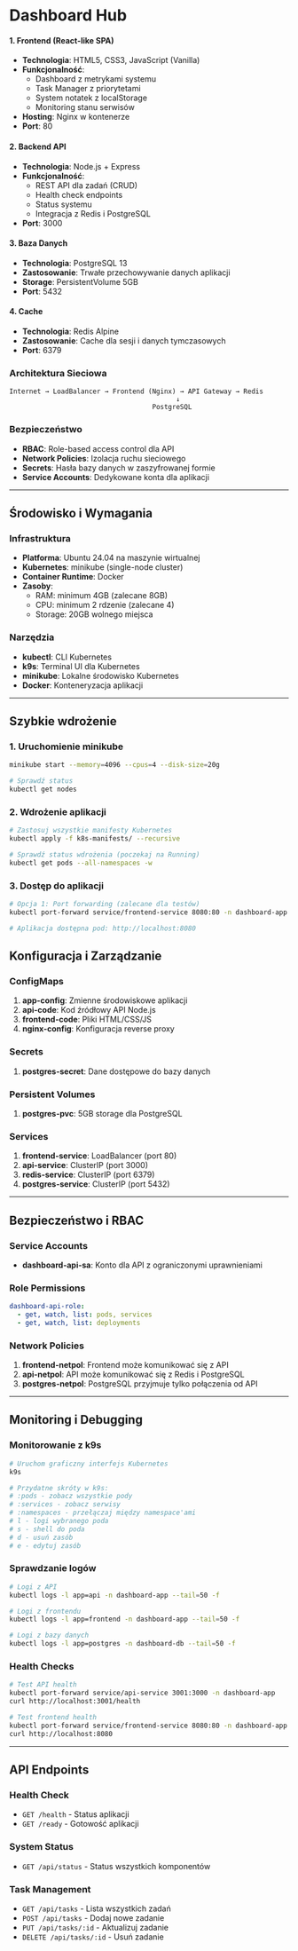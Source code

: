 # Dashboard Hub

#### 1. Frontend (React-like SPA)
- **Technologia**: HTML5, CSS3, JavaScript (Vanilla)
- **Funkcjonalność**:
  - Dashboard z metrykami systemu
  - Task Manager z priorytetami
  - System notatek z localStorage
  - Monitoring stanu serwisów
- **Hosting**: Nginx w kontenerze
- **Port**: 80

#### 2. Backend API
- **Technologia**: Node.js + Express
- **Funkcjonalność**:
  - REST API dla zadań (CRUD)
  - Health check endpoints
  - Status systemu
  - Integracja z Redis i PostgreSQL
- **Port**: 3000

#### 3. Baza Danych
- **Technologia**: PostgreSQL 13
- **Zastosowanie**: Trwałe przechowywanie danych aplikacji
- **Storage**: PersistentVolume 5GB
- **Port**: 5432

#### 4. Cache
- **Technologia**: Redis Alpine
- **Zastosowanie**: Cache dla sesji i danych tymczasowych
- **Port**: 6379

### Architektura Sieciowa

```
Internet → LoadBalancer → Frontend (Nginx) → API Gateway → Redis
                                          ↓
                                    PostgreSQL
```

### Bezpieczeństwo
- **RBAC**: Role-based access control dla API
- **Network Policies**: Izolacja ruchu sieciowego
- **Secrets**: Hasła bazy danych w zaszyfrowanej formie
- **Service Accounts**: Dedykowane konta dla aplikacji

---

## Środowisko i Wymagania

### Infrastruktura
- **Platforma**: Ubuntu 24.04 na maszynie wirtualnej
- **Kubernetes**: minikube (single-node cluster)
- **Container Runtime**: Docker
- **Zasoby**:
  - RAM: minimum 4GB (zalecane 8GB)
  - CPU: minimum 2 rdzenie (zalecane 4)
  - Storage: 20GB wolnego miejsca

### Narzędzia
- **kubectl**: CLI Kubernetes
- **k9s**: Terminal UI dla Kubernetes
- **minikube**: Lokalne środowisko Kubernetes
- **Docker**: Konteneryzacja aplikacji

---

## Szybkie wdrożenie

### 1. Uruchomienie minikube
```bash
minikube start --memory=4096 --cpus=4 --disk-size=20g

# Sprawdź status
kubectl get nodes
```

### 2. Wdrożenie aplikacji
```bash
# Zastosuj wszystkie manifesty Kubernetes
kubectl apply -f k8s-manifests/ --recursive

# Sprawdź status wdrożenia (poczekaj na Running)
kubectl get pods --all-namespaces -w
```

### 3. Dostęp do aplikacji
```bash
# Opcja 1: Port forwarding (zalecane dla testów)
kubectl port-forward service/frontend-service 8080:80 -n dashboard-app

# Aplikacja dostępna pod: http://localhost:8080
```
## Konfiguracja i Zarządzanie

### ConfigMaps
1. **app-config**: Zmienne środowiskowe aplikacji
2. **api-code**: Kod źródłowy API Node.js
3. **frontend-code**: Pliki HTML/CSS/JS
4. **nginx-config**: Konfiguracja reverse proxy

### Secrets
1. **postgres-secret**: Dane dostępowe do bazy danych

### Persistent Volumes
1. **postgres-pvc**: 5GB storage dla PostgreSQL

### Services
1. **frontend-service**: LoadBalancer (port 80)
2. **api-service**: ClusterIP (port 3000)
3. **redis-service**: ClusterIP (port 6379)
4. **postgres-service**: ClusterIP (port 5432)

---

## Bezpieczeństwo i RBAC

### Service Accounts
- **dashboard-api-sa**: Konto dla API z ograniczonymi uprawnieniami

### Role Permissions
```yaml
dashboard-api-role:
  - get, watch, list: pods, services
  - get, watch, list: deployments
```

### Network Policies
1. **frontend-netpol**: Frontend może komunikować się z API
2. **api-netpol**: API może komunikować się z Redis i PostgreSQL
3. **postgres-netpol**: PostgreSQL przyjmuje tylko połączenia od API

---

## Monitoring i Debugging

### Monitorowanie z k9s
```bash
# Uruchom graficzny interfejs Kubernetes
k9s

# Przydatne skróty w k9s:
# :pods - zobacz wszystkie pody
# :services - zobacz serwisy  
# :namespaces - przełączaj między namespace'ami
# l - logi wybranego poda
# s - shell do poda
# d - usuń zasób
# e - edytuj zasób
```

### Sprawdzanie logów
```bash
# Logi z API
kubectl logs -l app=api -n dashboard-app --tail=50 -f

# Logi z frontendu
kubectl logs -l app=frontend -n dashboard-app --tail=50 -f

# Logi z bazy danych
kubectl logs -l app=postgres -n dashboard-db --tail=50 -f
```

### Health Checks
```bash
# Test API health
kubectl port-forward service/api-service 3001:3000 -n dashboard-app
curl http://localhost:3001/health

# Test frontend health
kubectl port-forward service/frontend-service 8080:80 -n dashboard-app
curl http://localhost:8080
```

---

## API Endpoints

### Health Check
- `GET /health` - Status aplikacji
- `GET /ready` - Gotowość aplikacji

### System Status
- `GET /api/status` - Status wszystkich komponentów

### Task Management
- `GET /api/tasks` - Lista wszystkich zadań
- `POST /api/tasks` - Dodaj nowe zadanie
- `PUT /api/tasks/:id` - Aktualizuj zadanie
- `DELETE /api/tasks/:id` - Usuń zadanie
